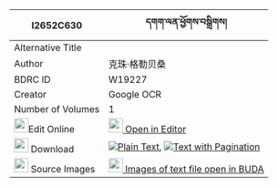 |I2652C630|དགག་ལན་ཕྱོགས་བསྒྲིགས། 
| --- | --- 
|Alternative Title |
|Author| 克珠·格勒贝桑| 克珠杰｜第一世班禅
|BDRC ID | W19227
|Creator | Google OCR
|Number of Volumes| 1
|<img width="25" src="https://img.icons8.com/color/25/000000/edit-property.png">Edit Online| [<img width="25" src="https://avatars.githubusercontent.com/u/45091458?s=200&v=4"> Open in Editor](http://editor.openpecha.org/I2652C630)
|<img width="25" src="https://img.icons8.com/fluent/48/000000/download-2.png"/>  Download | [![](https://img.icons8.com/color/20/000000/txt.png)Plain Text](https://github.com/Openpecha/I2652C630/releases/download/v1/gaklen_chok_drik_plain_I2652C630.zip), [![](https://img.icons8.com/color/20/000000/txt.png)Text with Pagination](https://github.com/Openpecha/I2652C630/releases/download/v1/gaklen_chok_drik_pages_I2652C630.zip)
|<img width="25" src="https://img.icons8.com/plasticine/100/000000/pictures-folder.png"/>  Source Images | [<img width="25" src="https://library.bdrc.io/icons/BUDA-small.svg"> Images of text file open in BUDA](https://library.bdrc.io/show/bdr:W19227)